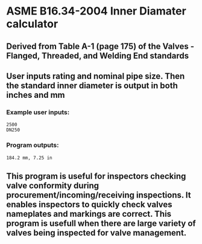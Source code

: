 # ASME B16.34-2004 Inner Diamater calculator

## Derived from Table A-1 (page 175) of the Valves - Flanged, Threaded, and Welding End standards

## User inputs rating and nominal pipe size. Then the standard inner diameter is output in both inches and mm

### Example user inputs:

    2500
    DN250
  
### Program outputs:

    184.2 mm, 7.25 in
    
## This program is useful for inspectors checking valve conformity during procurement/incoming/receiving inspections. It enables inspectors to quickly check valves nameplates and markings are correct. This program is usefull when there are large variety of valves being inspected for valve management.

    


